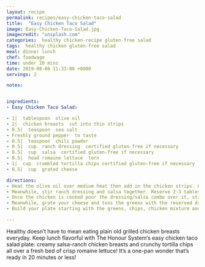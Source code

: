 ```yaml
---
layout: recipe
permalink: recipes/easy-chicken-taco-salad
title:  "Easy Chicken Taco Salad"
image: Easy-Chicken-Taco-Salad.jpg
imagecredit: "unsplash.com"
categories:  healthy chicken-recipe gluten-free salad
tags:  healthy chicken gluten-free salad
meal: dinner lunch
chef: foodwage
time: under 20 mins
date: 2019-08-08 11:33:00 +0800
servings: 2

notes:


ingredients:
- Easy Chicken Taco Salad:

- 1|  tablespoon  olive oil
- 2|  chicken breasts  cut into thin strips
- 0.5|  teaspoon  sea salt
- Freshly ground pepper  to taste
- 0.5|  teaspoon  chili powder
- 0.5|  cup  ranch dressing  certified gluten-free if necessary
- 0.5|  cup  salsa  certified gluten-free if necessary
- 0.5|  head romaine lettuce  torn
- 1|  cup  crumbled tortilla chips certified gluten-free if necessary
- 0.5|  cup  grated cheese

directions:
- Heat the olive oil over medium heat then add in the chicken strips. Coat the chicken in the oil by stirring it well. Sprinkle with salt, pepper and chili powder. Stir over medium heat until fully cooked, about 10 minutes.
- Meanwhile, stir ranch dressing and salsa together. Reserve 2-3 tablespoons for the greens.
- Once the chicken is cooked pour the dressing/salsa combo over it, stir well and reduce to a low simmer for 5 more minutes. Stir a few times.
- Meanwhile, grate your cheese and toss the greens with the reserved dressing.
- Build your plate starting with the greens, chips, chicken mixture and lastly the cheese.

---
```


Healthy doesn’t have to mean eating plain old grilled chicken breasts everyday. Keep lunch flavorful with The Honour System‘s easy chicken taco salad plate: creamy salsa-ranch chicken breasts and crunchy tortilla chips all over a fresh bed of crisp romaine lettuce! It’s a one-pan wonder that’s ready in 20 minutes or less!